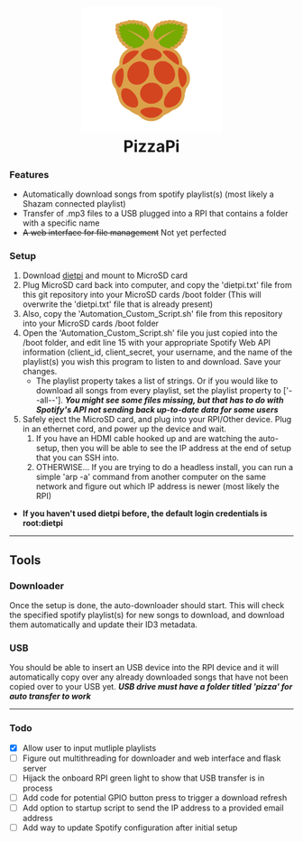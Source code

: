 <h1 align="center">
  <br>
  <img src="https://github.com/evanvin/PizzaPi/blob/master/PizzaPi.png" alt="PizzaPi" width="250">
  <br>
  PizzaPi
</h1>


### Features

* Automatically download songs from spotify playlist(s) (most likely a Shazam connected playlist)
* Transfer of .mp3 files to a USB plugged into a RPI that contains a folder with a specific name
* ~~A web interface for file management~~ Not yet perfected

### Setup

1. Download [dietpi](https://dietpi.com) and mount to MicroSD card
2. Plug MicroSD card back into computer, and copy the 'dietpi.txt' file from this git repository into your MicroSD cards /boot folder (This will overwrite the 'dietpi.txt' file that is already present)
3. Also, copy the 'Automation_Custom_Script.sh' file from this repository into your MicroSD cards /boot folder
4. Open the 'Automation_Custom_Script.sh' file you just copied into the /boot folder, and edit line 15 with your appropriate Spotify Web API information (client_id, client_secret, your username, and the name of the playlist(s) you wish this program to listen to and download. Save your changes.
   * The playlist property takes a list of strings. Or if you would like to download all songs from every playlist, set the playlist property to ['--all--']. ***You might see some files missing, but that has to do with Spotify's API not sending back up-to-date data for some users***
5. Safely eject the MicroSD card, and plug into your RPI/Other device. Plug in an ethernet cord, and power up the device and wait.
   1. If you have an HDMI cable hooked up and are watching the auto-setup, then you will be able to see the IP address at the end of setup that you can SSH into.
   2. OTHERWISE... If you are trying to do a headless install, you can run a simple 'arp -a' command from another computer on the same network and figure out which IP address is newer (most likely the RPI)

* **If you haven't used dietpi before, the default login credentials is root:dietpi**

---

## Tools

### Downloader
Once the setup is done, the auto-downloader should start. This will check the specified spotify playlist(s) for new songs to download, and download them automatically and update their ID3 metadata.

### USB
You should be able to insert an USB device into the RPI device and it will automatically copy over any already downloaded songs that have not been copied over to your USB yet. ***USB drive must have a folder titled 'pizza' for auto transfer to work***

---

### Todo

* [X] Allow user to input mutliple playlists
* [ ] Figure out multithreading for downloader and web interface and flask server
* [ ] Hijack the onboard RPI green light to show that USB transfer is in process
* [ ] Add code for potential GPIO button press to trigger a download refresh
* [ ] Add option to startup script to send the IP address to a provided email address
* [ ] Add way to update Spotify configuration after initial setup
